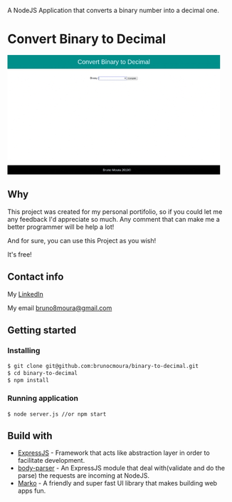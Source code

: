 A NodeJS Application that converts a binary number into a decimal one.

# Convert Binary to Decimal
![Application](./project_images/app.gif)


## Why

This project was created for my personal portifolio, so if you could let me any feedback I'd appreciate so much. Any comment that can make me a better programmer will be help a lot!

And for sure, you can use this Project as you wish!

It's free!

## Contact info

My [LinkedIn](https://www.linkedin.com/in/brunomoura1/)

My email bruno8moura@gmail.com

## Getting started

### Installing

```
$ git clone git@github.com:brunocmoura/binary-to-decimal.git
$ cd binary-to-decimal
$ npm install
```

### Running application

```
$ node server.js //or npm start
```

## Build with

 - [ExpressJS](https://expressjs.com/) - Framework that acts like abstraction layer in order to facilitate development. 
 - [body-parser](https://www.npmjs.com/package/body-parser/) - An ExpressJS module that deal with(validate and do the parse) the requests are incoming at NodeJS.
 - [Marko](https://markojs.com/) - A friendly and super fast UI library that makes building web apps fun.
